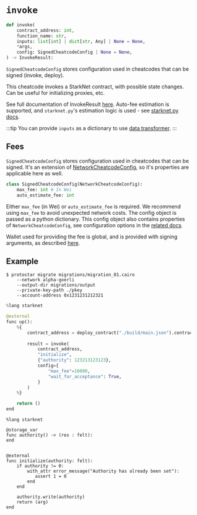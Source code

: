 # `invoke`

```python
def invoke(
    contract_address: int,
    function_name: str,
    inputs: list[int] | dict[str, Any] | None = None,
    *args,
    config: SignedCheatcodeConfig | None = None,
) -> InvokeResult:
```

`SignedCheatcodeConfig` stores configuration used in cheatcodes that can be signed (invoke, deploy).

This cheatcode invokes a StarkNet contract, with possible state changes. Can be useful for initializing proxies, etc.

See full documentation of InvokeResult [here](https://starknetpy.readthedocs.io/en/latest/contract.html#starknet_py.contract.InvokeResult).
Auto-fee estimation is supported, and `starknet.py`'s estimation logic is used - see [starknet.py docs](https://starknetpy.readthedocs.io/en/latest/guide.html#automatic-fee-estimation).


:::tip
You can provide `inputs` as a dictionary to use [data transformer](./README.md#data-transformer).
:::

## Fees
`SignedCheatcodeConfig` stores configuration used in cheatcodes that can be signed.
It's an extension of [NetworkCheatcodeConfig](../03-network-config.md), so it's properties are applicable here as well.

```python
class SignedCheatcodeConfig(NetworkCheatcodeConfig):
    max_fee: int # In Wei
    auto_estimate_fee: int    
```

Either `max_fee` (in Wei) or `auto_estimate_fee` is required.
We recommend using `max_fee` to avoid unexpected network costs.
The config object is passed as a python dictionary.
This config object also contains properties of `NetworkCheatcodeConfig`, see configuration options in the [related docs](../03-network-config.md).

Wallet used for providing the fee is global, and is provided with signing arguments, as described [here](../01-cli.md#signing-a-declaration).

## Example

```
$ protostar migrate migrations/migration_01.cairo
    --network alpha-goerli
    --output-dir migrations/output
    --private-key-path ./pkey
    --account-address 0x1231231212321
```

```python title="migrations/migration_01.cairo"
%lang starknet

@external
func up():
    %{ 
        contract_address = deploy_contract("./build/main.json").contract_address
        
        result = invoke(
            contract_address, 
            "initialize", 
            {"authority": 123213123123}, 
            config={
                "max_fee"=10000,
                "wait_for_acceptance": True,
            }
        )
    %}

    return ()
end
```

```cairo title="src/main.cairo"
%lang starknet

@storage_var
func authority() -> (res : felt):
end


@external
func initialize(authority: felt):
    if authority != 0:
        with_attr error_message("Authority has already been set"):
           assert 1 = 0
        end
    end
    
    authority.write(authority)
    return (arg)
end
```